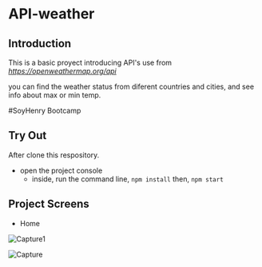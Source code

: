 # API-weather

## Introduction

This is a basic proyect introducing API's use from  _https://openweathermap.org/api_

you can find the weather status from diferent countries and cities, and see info about max or min temp.

#SoyHenry Bootcamp
## Try Out

After clone this respository.
 - open the project console
    + inside, run the command line, `npm install` then, `npm start`

## Project Screens

- Home 

![Capture1](https://user-images.githubusercontent.com/66718960/103458430-d7b3b580-4ce6-11eb-98b8-25af49cd3fc9.PNG)

![Capture](https://user-images.githubusercontent.com/66718960/103457928-1135f200-4ce2-11eb-9d64-bbeed0db87c3.PNG)
